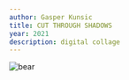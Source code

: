 ```yaml
---
author: Gasper Kunsic
title: CUT THROUGH SHADOWS​
year: 2021
description: digital collage
---
```


![bear](https://placebear.com/g/3000/2300)
